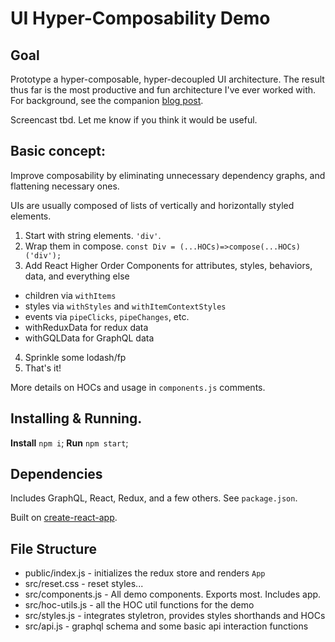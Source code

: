 # UI Hyper-Composability Demo

## Goal
Prototype a hyper-composable, hyper-decoupled UI architecture.  The result thus far is the most productive and fun architecture I've ever worked with.  For background, see the companion [blog post](http://www.a-laughlin.com/hyper-composable-react-architecture).

Screencast tbd.  Let me know if you think it would be useful.

## Basic concept:
Improve composability by eliminating unnecessary dependency graphs, and flattening necessary ones.

UIs are usually composed of lists of vertically and horizontally styled elements.

1. Start with string elements. `'div'`.
2. Wrap them in compose. `const Div = (...HOCs)=>compose(...HOCs)('div');`
3. Add React Higher Order Components for attributes, styles, behaviors, data, and everything else
  - children via `withItems`
  - styles via `withStyles` and `withItemContextStyles`
  - events via `pipeClicks`, `pipeChanges`, etc.
  - withReduxData for redux data
  - withGQLData for GraphQL data
4. Sprinkle some lodash/fp
5. That's it!

More details on HOCs and usage in `components.js` comments.

## Installing & Running.
**Install** `npm i`;
**Run** `npm start`;

## Dependencies
Includes GraphQL, React, Redux, and a few others.  See `package.json`.

Built on [create-react-app](https://github.com/facebookincubator/create-react-app).




## File Structure
- public/index.js - initializes the redux store and renders `App`
- src/reset.css - reset styles...
- src/components.js - All demo components.  Exports most. Includes app.
- src/hoc-utils.js - all the HOC util functions for the demo
- src/styles.js - integrates styletron, provides styles shorthands and HOCs
- src/api.js - graphql schema and some basic api interaction functions
